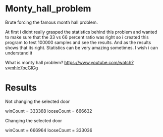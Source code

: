 # Monty_hall_problem
Brute forcing the famous month hall problem.

At first i didnt really grasped the statistics behind this problem and wanted to make sure that the 33 vs 66 percent ratio was right so i created this program to test 100000 samples and see the results. And as the results shows that its right. Statistics can be very amazing sometimes. I wish i can understand it

What is monty hall problem?
https://www.youtube.com/watch?v=mhlc7peGlGg

# Results

Not changing the selected door

winCount   =  333368
looseCount =  666632



Changing the selected door

winCount   =  666964
looseCount =  333036
